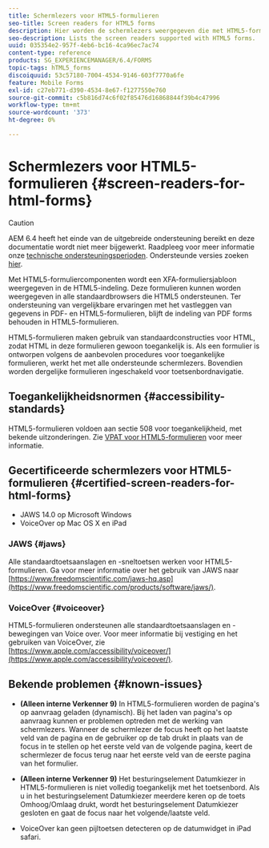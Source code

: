 ```yaml
---
title: Schermlezers voor HTML5-formulieren
seo-title: Screen readers for HTML5 forms
description: Hier worden de schermlezers weergegeven die met HTML5-formulieren worden ondersteund.
seo-description: Lists the screen readers supported with HTML5 forms.
uuid: 035354e2-957f-4eb6-bc16-4ca96ec7ac74
content-type: reference
products: SG_EXPERIENCEMANAGER/6.4/FORMS
topic-tags: hTML5_forms
discoiquuid: 53c57180-7004-4534-9146-603f7770a6fe
feature: Mobile Forms
exl-id: c27eb771-d390-4534-8e67-f1277550e760
source-git-commit: c5b816d74c6f02f85476d16868844f39b4c47996
workflow-type: tm+mt
source-wordcount: '373'
ht-degree: 0%

---
```


# Schermlezers voor HTML5-formulieren {#screen-readers-for-html-forms}

>[!CAUTION]
>
>AEM 6.4 heeft het einde van de uitgebreide ondersteuning bereikt en deze documentatie wordt niet meer bijgewerkt. Raadpleeg voor meer informatie onze [technische ondersteuningsperioden](https://helpx.adobe.com/support/programs/eol-matrix.html). Ondersteunde versies zoeken [hier](https://experienceleague.adobe.com/docs/).

Met HTML5-formuliercomponenten wordt een XFA-formuliersjabloon weergegeven in de HTML5-indeling. Deze formulieren kunnen worden weergegeven in alle standaardbrowsers die HTML5 ondersteunen. Ter ondersteuning van vergelijkbare ervaringen met het vastleggen van gegevens in PDF- en HTML5-formulieren, blijft de indeling van PDF forms behouden in HTML5-formulieren.

HTML5-formulieren maken gebruik van standaardconstructies voor HTML, zodat HTML in deze formulieren gewoon toegankelijk is. Als een formulier is ontworpen volgens de aanbevolen procedures voor toegankelijke formulieren, werkt het met alle ondersteunde schermlezers. Bovendien worden dergelijke formulieren ingeschakeld voor toetsenbordnavigatie.

## Toegankelijkheidsnormen {#accessibility-standards}

HTML5-formulieren voldoen aan sectie 508 voor toegankelijkheid, met bekende uitzonderingen. Zie [VPAT voor HTML5-formulieren](https://www.adobe.com/content/dam/cc1/en/accessibility/compliance/pdfs/adobe-livecycle-es4-section-508-vpat-portfolio.pdf) voor meer informatie.

## Gecertificeerde schermlezers voor HTML5-formulieren {#certified-screen-readers-for-html-forms}

* JAWS 14.0 op Microsoft Windows
* VoiceOver op Mac OS X en iPad

### JAWS {#jaws}

Alle standaardtoetsaanslagen en -sneltoetsen werken voor HTML5-formulieren. Ga voor meer informatie over het gebruik van JAWS naar [https://www.freedomscientific.com/jaws-hq.asp](https://www.freedomscientific.com/products/software/jaws/).

### VoiceOver {#voiceover}

HTML5-formulieren ondersteunen alle standaardtoetsaanslagen en -bewegingen van Voice over. Voor meer informatie bij vestiging en het gebruiken van VoiceOver, zie [https://www.apple.com/accessibility/voiceover/](https://www.apple.com/accessibility/voiceover/).

## Bekende problemen {#known-issues}

* **(Alleen interne Verkenner 9)** In HTML5-formulieren worden de pagina&#39;s op aanvraag geladen (dynamisch). Bij het laden van pagina&#39;s op aanvraag kunnen er problemen optreden met de werking van schermlezers. Wanneer de schermlezer de focus heeft op het laatste veld van de pagina en de gebruiker op de tab drukt in plaats van de focus in te stellen op het eerste veld van de volgende pagina, keert de schermlezer de focus terug naar het eerste veld van de eerste pagina van het formulier.
* **(Alleen interne Verkenner 9)** Het besturingselement Datumkiezer in HTML5-formulieren is niet volledig toegankelijk met het toetsenbord. Als u in het besturingselement Datumkiezer meerdere keren op de toets Omhoog/Omlaag drukt, wordt het besturingselement Datumkiezer gesloten en gaat de focus naar het volgende/laatste veld.

* VoiceOver kan geen pijltoetsen detecteren op de datumwidget in iPad safari.
